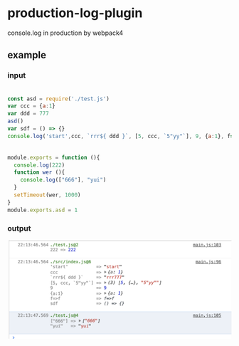 # production-log-plugin
console.log in production by webpack4

## example

### input
```index.js

const asd = require('./test.js')
var ccc = {a:1}
var ddd = 777
asd()
var sdf = () => {}
console.log('start',ccc, `rrr${ ddd }`, [5, ccc, `5"yy"`], 9, {a:1}, f=>f, sdf)
```
```test.js

module.exports = function (){
  console.log(222)
  function wer (){
    console.log(["666"], "yui")
  }
  setTimeout(wer, 1000)
}
module.exports.asd = 1
```

### output
![image](https://github.com/ouqinglai/production-log-plugin/blob/master/screenshot/image1.png)
